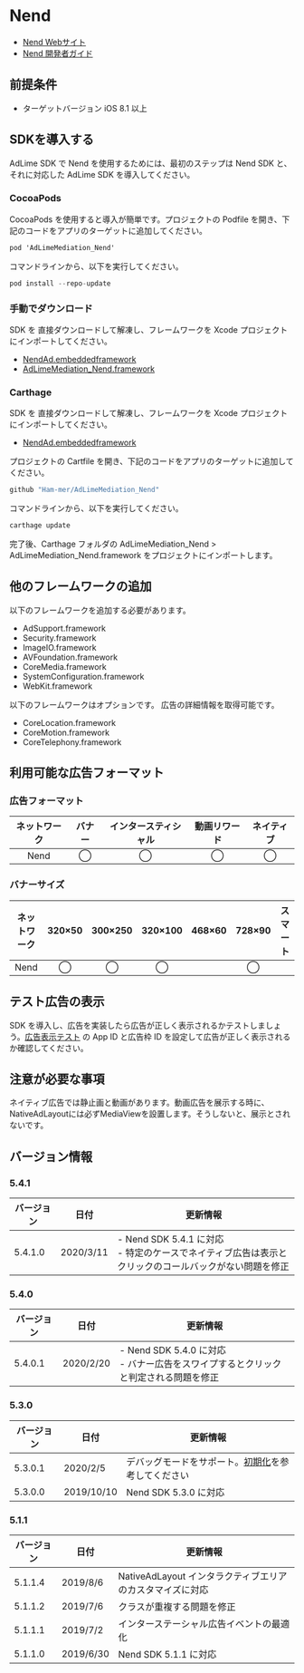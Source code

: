 # Nend
- [Nend Webサイト](https://nend.net/)
- [Nend 開発者ガイド](https://github.com/fan-ADN/nendSDK-iOS)

## 前提条件
- ターゲットバージョン iOS 8.1 以上

## SDKを導入する
AdLime SDK で Nend を使用するためには、最初のステップは Nend SDK と、それに対応した AdLime SDK を導入してください。

### CocoaPods
CocoaPods を使用すると導入が簡単です。プロジェクトの Podfile を開き、下記のコードをアプリのターゲットに追加してください。
```objectivec
pod 'AdLimeMediation_Nend'
```

コマンドラインから、以下を実行してください。
```objectivec
pod install --repo-update
```

### 手動でダウンロード
SDK を 直接ダウンロードして解凍し、フレームワークを Xcode プロジェクトにインポートしてください。
- [NendAd.embeddedframework](https://github.com/fan-ADN/nendSDK-iOS-pub/releases/download/5.4.1/nendSDK_iOS.zip)
- [AdLimeMediation_Nend.framework](https://github.com/Ham-mer/AdLime-iOS-Pub/raw/master/DownloadZip/AdLimeMediation_Nend/5.4.1.0.zip)

### Carthage
SDK を 直接ダウンロードして解凍し、フレームワークを Xcode プロジェクトにインポートしてください。
- [NendAd.embeddedframework](https://github.com/fan-ADN/nendSDK-iOS-pub/releases/download/5.4.1/nendSDK_iOS.zip)

プロジェクトの Cartfile を開き、下記のコードをアプリのターゲットに追加してください。
```objectivec
github "Ham-mer/AdLimeMediation_Nend"
```

コマンドラインから、以下を実行してください。
```objectivec
carthage update
```

完了後、Carthage フォルダの AdLimeMediation_Nend > AdLimeMediation_Nend.framework をプロジェクトにインポートします。

## 他のフレームワークの追加
以下のフレームワークを追加する必要があります。

- AdSupport.framework
- Security.framework
- ImageIO.framework
- AVFoundation.framework
- CoreMedia.framework
- SystemConfiguration.framework
- WebKit.framework

以下のフレームワークはオプションです。 広告の詳細情報を取得可能です。
- CoreLocation.framework
- CoreMotion.framework
- CoreTelephony.framework

## 利用可能な広告フォーマット

### 広告フォーマット
|ネットワーク|バナー|インタースティシャル|動画リワード|ネイティブ|
|:-----:|:----:|:----------:|:------:|:----:|
|Nend   |◯     | ◯          |◯       |◯     |

### バナーサイズ
|ネットワーク  |320×50  |300×250   |320×100  |468×60  |728×90  |スマート    |
|:-------:|:------:|:--------:|:-------:|:------:|:------:|:-------:|
|Nend     |◯       |◯         |◯        |        |◯       |         |

## テスト広告の表示
SDK を導入し、広告を実装したら広告が正しく表示されるかテストしましょう。[広告表示テスト](./test.md#Nend) の App ID と広告枠 ID を設定して広告が正しく表示されるか確認してください。

## 注意が必要な事項
ネイティブ広告では静止画と動画があります。動画広告を展示する時に、NativeAdLayoutには必ずMediaViewを設置します。そうしないと、展示とされないです。

## バージョン情報
### 5.4.1
| バージョン    | 日付        | 更新情報                          |
|-------------|------------|----------------------------------|
| 5.4.1.0     | 2020/3/11  | - Nend SDK 5.4.1 に対応<br>- 特定のケースでネイティブ広告は表示とクリックのコールバックがない問題を修正|

### 5.4.0
| バージョン    | 日付        | 更新情報                          |
|-------------|------------|----------------------------------|
| 5.4.0.1     | 2020/2/20  | - Nend SDK 5.4.0 に対応<br>- バナー広告をスワイプするとクリックと判定される問題を修正|

### 5.3.0
| バージョン    | 日付        | 更新情報                          |
|-------------|------------|----------------------------------|
| 5.3.0.1     | 2020/2/5   | デバッグモードをサポート。[初期化](./init.md)を参考してください |
| 5.3.0.0     | 2019/10/10 | Nend SDK 5.3.0 に対応 |

### 5.1.1
| バージョン    | 日付        | 更新情報                          |
|-------------|------------|----------------------------------|
| 5.1.1.4     | 2019/8/6   | NativeAdLayout インタラクティブエリアのカスタマイズに対応 |
| 5.1.1.2     | 2019/7/6   | クラスが重複する問題を修正 |
| 5.1.1.1     | 2019/7/2   | インターステーシャル広告イベントの最適化 |
| 5.1.1.0     | 2019/6/30  | Nend SDK 5.1.1 に対応 |
